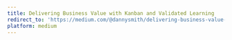 ```yaml
---
title: Delivering Business Value with Kanban and Validated Learning
redirect_to: 'https://medium.com/@dannysmith/delivering-business-value-with-kanban-and-validated-learning-55749daffecc'
platform: medium
---
```

